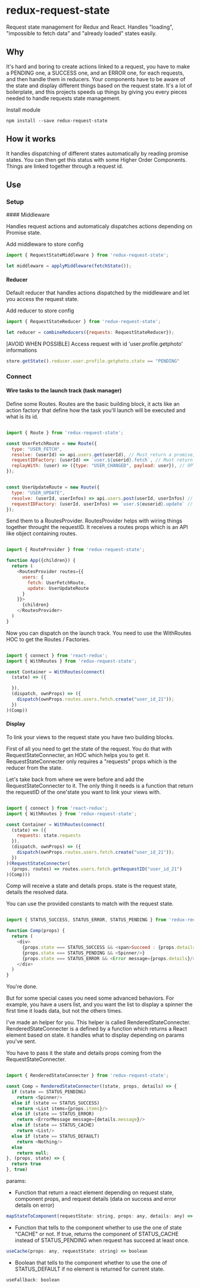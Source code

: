 # redux-request-state

Request state management for Redux and React. Handles "loading", "impossible to fetch data" and "already loaded" states easily.

## Why

It's hard and boring to create actions linked to a request,
you have to make a PENDING one, a SUCCESS one, and an ERROR one,
for each requests, and then handle them in reducers.
Your components have to be aware of the state and display different things based on the request state.
It's a lot of boilerplate, and this projects speeds up things by giving you every pieces needed to handle requests state management.

Install module
```shell
npm install --save redux-request-state
```
## How it works

It handles dispatching of different states automatically by reading promise states. You can then get this status with some Higher Order Components. Things are linked together through a request id.

## Use

### Setup

#### Middleware

Handles request actions and automaticaly dispatches actions depending on Promise state.

Add middleware to store config
```javascript
import { RequestStateMiddleware } from 'redux-request-state';

let middleware = applyMiddleware(fetchState());
```
#### Reducer

Default reducer that handles actions dispatched by the middleware and let you access the request state.

Add reducer to store config
```javascript
import { RequestStateReducer } from 'redux-request-state';

let reducer = combineReducers({requests: RequestStateReducer});
```

[AVOID WHEN POSSIBLE] Access request with id 'user.profile.getphoto' informations
```javascript
store.getState().reducer.user.profile.getphoto.state == "PENDING"
```

### Connect

#### Wire tasks to the launch track (task manager)

Define some Routes. Routes are the basic building block, it acts like an action factory that define how the task you'll launch will be executed and what is its id.

```javascript

import { Route } from 'redux-request-state';

const UserFetchRoute = new Route({
  type: "USER_FETCH",
  resolve: (userId) => api.users.get(userId), // Must return a promise,
  requestIDFactory: (userId) => `user.${userid}.fetch`, // Must return a requestID
  replayWith: (user) => ({type: "USER_CHANGED", payload: user}), // OPTIONAL : dispatch the action returned, can helps you to link libraries together.
});


const UserUpdateRoute = new Route({
  type: "USER_UPDATE",
  resolve: (userId, userInfos) => api.users.post(userId, userInfos) // Must return a promise,
  requestIDFactory: (userId, userInfos) => `user.${euserid}.update` // Must return a requestID
});

```

Send them to a RoutesProvider. RoutesProvider helps with wiring things together throught the requestID. It receives a routes props which is an API like object containing routes.

```javascript

import { RouteProvider } from 'redux-request-state';

function App({children}) {
  return (
    <RoutesProvider routes={{
      users: {
        fetch: UserFetchRoute,
        update: UserUpdateRoute
      }
    }}>
      {children}
    </RoutesProvider>
  )
}

```

Now you can dispatch on the launch track. You need to use the WithRoutes HOC to get the Routes / Factories.

```javascript

import { connect } from 'react-redux';
import { WithRoutes } from 'redux-request-state';

const Container = WithRoutes(connect(
  (state) => ({

  }),
  (dispatch, ownProps) => ({
    dispatch(ownProps.routes.users.fetch.create("user_id_21"));
  })
)(Comp))

```

#### Display

To link your views to the request state you have two building blocks.

First of all you need to get the state of the request. You do that with RequestStateConnecter, an HOC which helps you to get it.
RequestStateConnecter only requires a "requests" props which is the reducer from the state.

Let's take back from where we were before and add the RequestStateConnecter to it.
The only thing it needs is a function that return the requestID of the one'state you want to link your views with.

```javascript

import { connect } from 'react-redux';
import { WithRoutes } from 'redux-request-state';

const Container = WithRoutes(connect(
  (state) => ({
    requests: state.requests
  }),
  (dispatch, ownProps) => ({
    dispatch(ownProps.routes.users.fetch.create("user_id_21"));
  })
)(RequestStateConnecter(
  (props, routes) => routes.users.fetch.getRequestID("user_id_21")
)(Comp)))

```

Comp will receive a state and details props. state is the request state, details the resolved data.

You can use the provided constants to match with the request state.

```javascript

import { STATUS_SUCCESS, STATUS_ERROR, STATUS_PENDING } from 'redux-request-state';

function Comp(props) {
  return (
    <div>
      {props.state === STATUS_SUCCESS && <span>Succeed : {props.details}</span>}
      {props.state === STATUS_PENDING && <Spinner/>}
      {props.state === STATUS_ERROR && <Error message={props.details}/>}
    </div>
  )
}

```

You're done.

But for some special cases you need some advanced behaviors.
For example, you have a users list, and you want the list to display a spinner the first time it loads data, but not the others times.

I've made an helper for you. This helper is called RenderedStateConnecter. RenderedStateConnecter is a defined by a function which returns a React element based on state. it handles what to display depending on params you've sent.

You have to pass it the state and details props coming from the RequestStateConnecter.

```javascript

import { RenderedStateConnecter } from 'redux-request-state';

const Comp = RenderedStateConnecter((state, props, details) => {
  if (state == STATUS_PENDING)
    return <Spinner/>
  else if (state == STATUS_SUCCESS)
    return <List items={props.items}/>
  else if (state == STATUS_ERROR)
    return <ErrorMessage message={details.message}/>
  else if (state == STATUS_CACHE)
    return <List/>
  else if (state == STATUS_DEFAULT)
    return <Nothing/>
  else
    return null;
}, (props, state) => {
  return true
}, true)

```

params:
- Function that return a react element depending on request state, component props, and request details (data on success and error details on error)
```javascript
mapStateToComponent(requestState: string, props: any, details: any) => React.Element
```
- Function that tells to the component whether to use the one of state "CACHE" or not. If true, returns the component of STATUS_CACHE instead of STATUS_PENDING when request has succeed at least once.
```javascript
useCache(props: any, requestState: string) => boolean
```

- Boolean that tells to the component whether to use the one of STATUS_DEFAULT if no element is returned for current state.
```javascript
useFallback: boolean
```
